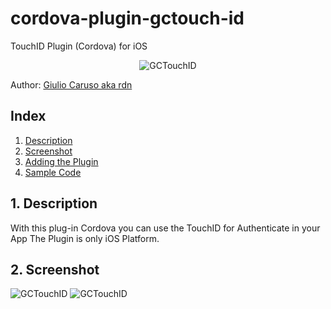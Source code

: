 # cordova-plugin-gctouch-id
TouchID Plugin (Cordova) for iOS
<p align="center"><img src="https://github.giuliocaruso.it/GCTouchID/images/gctouchid.jpg" alt="GCTouchID"></p>

Author: [Giulio Caruso aka rdn](https://twitter.com/iosdeveloper87)

## Index

1. [Description](#1-description)
2. [Screenshot](#2-Screenshot)
3. [Adding the Plugin](#3-adding-the-plugin)
4. [Sample Code](#4-sample-code)

## 1. Description

With this plug-in Cordova you can use the TouchID for Authenticate in your App
The Plugin is only iOS Platform.

## 2. Screenshot
<img src="https://github.giuliocaruso.it/GCTouchID/screen/home.jpg" alt="GCTouchID">
<img src="https://github.giuliocaruso.it/GCTouchID/screen/touchid.jpg" alt="GCTouchID">


